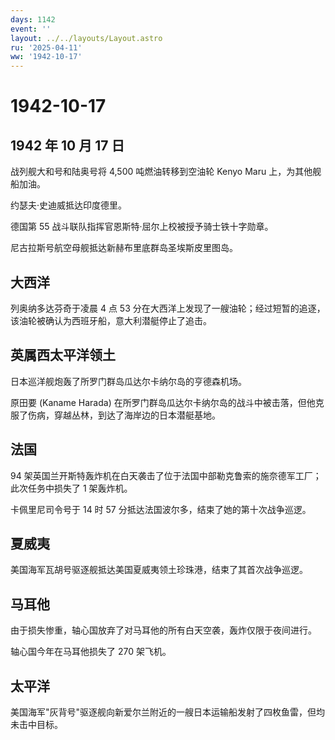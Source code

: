 ```yaml
---
days: 1142
event: ''
layout: ../../layouts/Layout.astro
ru: '2025-04-11'
ww: '1942-10-17'
---
```


# 1942-10-17

## 1942 年 10 月 17 日

战列舰大和号和陆奥号将 4,500 吨燃油转移到空油轮 Kenyo Maru
上，为其他舰船加油。

约瑟夫·史迪威抵达印度德里。

德国第 55 战斗联队指挥官恩斯特·屈尔上校被授予骑士铁十字勋章。

尼古拉斯号航空母舰抵达新赫布里底群岛圣埃斯皮里图岛。

## 大西洋

列奥纳多达芬奇于凌晨 4 点 53
分在大西洋上发现了一艘油轮；经过短暂的追逐，该油轮被确认为西班牙船，意大利潜艇停止了追击。

## 英属西太平洋领土

日本巡洋舰炮轰了所罗门群岛瓜达尔卡纳尔岛的亨德森机场。

原田要 (Kaname Harada)
在所罗门群岛瓜达尔卡纳尔岛的战斗中被击落，但他克服了伤病，穿越丛林，到达了海岸边的日本潜艇基地。

## 法国

94
架英国兰开斯特轰炸机在白天袭击了位于法国中部勒克鲁索的施奈德军工厂；此次任务中损失了
1 架轰炸机。

卡佩里尼司令号于 14 时 57 分抵达法国波尔多，结束了她的第十次战争巡逻。

## 夏威夷

美国海军瓦胡号驱逐舰抵达美国夏威夷领土珍珠港，结束了其首次战争巡逻。

## 马耳他

由于损失惨重，轴心国放弃了对马耳他的所有白天空袭，轰炸仅限于夜间进行。

轴心国今年在马耳他损失了 270 架飞机。

## 太平洋

美国海军"灰背号"驱逐舰向新爱尔兰附近的一艘日本运输船发射了四枚鱼雷，但均未击中目标。